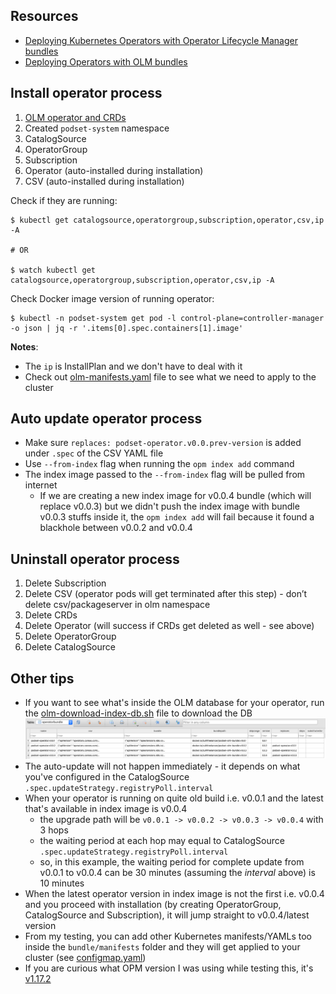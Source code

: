 ## Resources

* [Deploying Kubernetes Operators with Operator Lifecycle Manager bundles](https://developers.redhat.com/blog/2021/02/08/deploying-kubernetes-operators-with-operator-lifecycle-manager-bundles)
* [Deploying Operators with OLM bundles](https://www.redhat.com/en/blog/deploying-operators-olm-bundles)

## Install operator process

1. [OLM operator and CRDs](https://github.com/operator-framework/operator-lifecycle-manager/releases)
2. Created `podset-system` namespace
3. CatalogSource
4. OperatorGroup
5. Subscription
6. Operator (auto-installed during installation)
7. CSV (auto-installed during installation)

Check if they are running:

```
$ kubectl get catalogsource,operatorgroup,subscription,operator,csv,ip -A

# OR

$ watch kubectl get catalogsource,operatorgroup,subscription,operator,csv,ip -A
```

Check Docker image version of running operator:

```
$ kubectl -n podset-system get pod -l control-plane=controller-manager -o json | jq -r '.items[0].spec.containers[1].image'
```

**Notes**:

* The `ip` is InstallPlan and we don't have to deal with it
* Check out [olm-manifests.yaml](olm-manifests.yaml) file to see what we need to apply to the cluster

## Auto update operator process

* Make sure `replaces: podset-operator.v0.0.prev-version` is added under `.spec` of the CSV YAML file
* Use `--from-index` flag when running the `opm index add` command
* The index image passed to the `--from-index` flag will be pulled from internet
    * If we are creating a new index image for v0.0.4 bundle (which will replace v0.0.3) but we didn't push the index image with bundle v0.0.3 stuffs inside it, the `opm index add` will fail because it found a blackhole between v0.0.2 and v0.0.4

## Uninstall operator process

1. Delete Subscription
2. Delete CSV (operator pods will get terminated after this step) - don’t delete csv/packageserver in olm namespace
3. Delete CRDs
4. Delete Operator (will success if CRDs get deleted as well - see above)
5. Delete OperatorGroup
6. Delete CatalogSource

## Other tips

* If you want to see what's inside the OLM database for your operator, run the [olm-download-index-db.sh](olm-download-index-db.sh) file to download the DB
    ![](docs/images/db-example.png)
* The auto-update will not happen immediately - it depends on what you've configured in the CatalogSource `.spec.updateStrategy.registryPoll.interval`
* When your operator is running on quite old build i.e. v0.0.1 and the latest that's available in index image is v0.0.4
    * the upgrade path will be `v0.0.1 -> v0.0.2 -> v0.0.3 -> v0.0.4` with 3 hops
    * the waiting period at each hop may equal to CatalogSource `.spec.updateStrategy.registryPoll.interval`
    * so, in this example, the waiting period for complete update from v0.0.1 to v0.0.4 can be 30 minutes (assuming the _interval_ above) is 10 minutes
* When the latest operator version in index image is not the first i.e. v0.0.4 and you proceed with installation (by creating OperatorGroup, CatalogSource and Subscription), it will jump straight to v0.0.4/latest version
* From my testing, you can add other Kubernetes manifests/YAMLs too inside the `bundle/manifests` folder and they will get applied to your cluster (see [configmap.yaml](configmap.yaml))
* If you are curious what OPM version I was using while testing this, it's [v1.17.2](https://github.com/operator-framework/operator-registry/releases/tag/v1.17.2)

